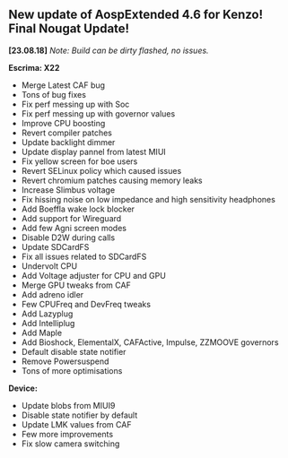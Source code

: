 ## **New update of AospExtended 4.6 for Kenzo! Final Nougat Update!**

**[23.08.18]**
_Note: Build can be dirty flashed, no issues._

**Escrima: X22**
- Merge Latest CAF bug
- Tons of bug fixes
- Fix perf messing up with Soc
- Fix perf messing up with governor values
- Improve CPU boosting
- Revert compiler patches
- Update backlight dimmer
- Update display pannel from latest MIUI
- Fix yellow screen for boe users
- Revert SELinux policy which caused issues
- Revert chromium patches causing memory leaks
- Increase Slimbus voltage
- Fix hissing noise on low impedance and high sensitivity headphones
- Add Boeffla wake lock blocker
- Add support for Wireguard
- Add few Agni screen modes
- Disable D2W during calls
- Update SDCardFS
- Fix all issues related to SDCardFS
- Undervolt CPU
- Add Voltage adjuster for CPU and GPU
- Merge GPU tweaks from CAF
- Add adreno idler
- Few CPUFreq and DevFreq tweaks
- Add Lazyplug
- Add Intelliplug
- Add Maple
- Add Bioshock, ElementalX, CAFActive, Impulse, ZZMOOVE governors
- Default disable state notifier
- Remove Powersuspend
- Tons of more optimisations

**Device:**
- Update blobs from MIUI9
- Disable state notifier by default
- Update LMK values from CAF
- Few more improvements
- Fix slow camera switching


